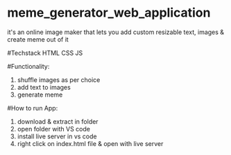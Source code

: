 # meme_generator_web_application
it's an online image maker that lets you add custom resizable text, images & create meme out of it

#Techstack HTML CSS JS

#Functionality:
1) shuffle images as per choice
2) add text to images
3) generate meme

  
 #How to run App:
 1) download & extract in folder
 2) open folder with VS code
 3) install live server in vs code
 4) right click on index.html file & open with live server
 
